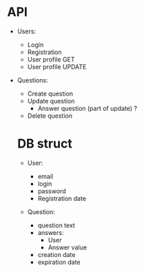 # API

- Users:
	- Login
	- Registration
	- User profile GET
	- User profile UPDATE

- Questions:
	- Create question
	- Update question
		- Answer question (part of update) ?
	- Delete question

	# DB struct

	- User:
		- email
		- login 
		- password
		- Registration date

	- Question:
		- question text
		- answers:
			- User
			- Answer value
		- creation date
		- expiration date
